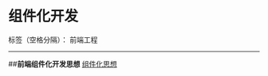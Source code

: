﻿# 组件化开发

标签（空格分隔）： 前端工程

---

##**前端组件化开发思想**
[组件化思想][1]






  [1]: https://github.com/fouber/blog/issues/10
